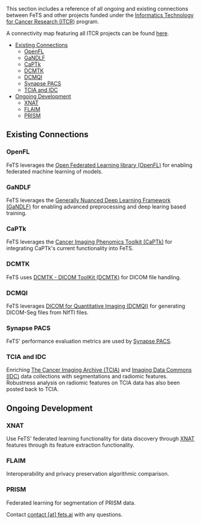 
This section includes a reference of all ongoing and existing connections between FeTS and other projects funded under the [Informatics Technology for Cancer Research (ITCR)](https://itcr.cancer.gov/) program.

A connectivity map featuring all ITCR projects can be found [here](https://www.ndexbio.org/#/network/04c0a7e8-af92-11e7-94d3-0ac135e8bacf).

- [Existing Connections](#existing-connections)
	- [OpenFL](#openfl)
	- [GaNDLF](#gandlf)
	- [CaPTk](#captk)
	- [DCMTK](#dcmtk)
	- [DCMQI](#dcmqi)
	- [Synapse PACS](#synapse-pacs)
	- [TCIA and IDC](#tcia-and-idc)
- [Ongoing Development](#ongoing-development)
	- [XNAT](#xnat)
	- [FLAIM](#flaim)
	- [PRISM](#prism)

##  Existing Connections 

### OpenFL
FeTS leverages the [Open Federated Learning library (OpenFL)](https://github.com/securefederatedai/openfl) for enabling federated machine learning of models.

### GaNDLF
FeTS leverages the [Generally Nuanced Deep Learning Framework (GaNDLF)](https://gandlf.org/) for enabling advanced preprocessing and deep learing based training.

### CaPTk
FeTS leverages the [Cancer Imaging Phenomics Toolkit (CaPTk)](https://www.med.upenn.edu/cbica/captk) for integrating CaPTk's current functionality into FeTS. 

### DCMTK
FeTS uses [DCMTK - DICOM ToolKit (DCMTK)](https://dicom.offis.de/dcmtk.php.en) for DICOM file handling. 

### DCMQI
FeTS leverages [DICOM for Quantitative Imaging (DCMQI)](http://qiicr.org/dcmqi-guide/tutorials/intro.html) for generating DICOM-Seg files from NIfTI files.

### Synapse PACS
FeTS' performance evaluation metrics are used by [Synapse PACS](https://www.synapse.org/).  

### TCIA and IDC
Enriching [The Cancer Imaging Archive (TCIA)](https://www.cancerimagingarchive.net/) and [Imaging Data Commons (IDC)](https://datacommons.cancer.gov/repository/imaging-data-commons) data collections with segmentations and radiomic features. Robustness analysis on radiomic features on TCIA data has also been posted back to TCIA.

## Ongoing Development

### XNAT
Use FeTS' federated learning functionality for data discovery through [XNAT](https://xnat.org) features through its feature extraction functionality. 

### FLAIM
Interoperability and privacy preservation algorithmic comparison. 

### PRISM
Federated learning for segmentation of PRISM data.

Contact [contact [at] fets.ai](mailto:contact@fets.ai) with any questions.
